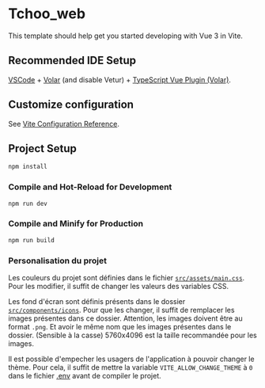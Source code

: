 # Tchoo_web

This template should help get you started developing with Vue 3 in Vite.

## Recommended IDE Setup

[VSCode](https://code.visualstudio.com/) + [Volar](https://marketplace.visualstudio.com/items?itemName=Vue.volar) (and disable Vetur) + [TypeScript Vue Plugin (Volar)](https://marketplace.visualstudio.com/items?itemName=Vue.vscode-typescript-vue-plugin).

## Customize configuration

See [Vite Configuration Reference](https://vitejs.dev/config/).

## Project Setup

```sh
npm install
```

### Compile and Hot-Reload for Development

```sh
npm run dev
```

### Compile and Minify for Production

```sh
npm run build
```

### Personalisation du projet

Les couleurs du projet sont définies dans le fichier [`src/assets/main.css`](src/assets/main.css). 
Pour les modifier, il suffit de changer les valeurs des variables CSS.

Les fond d'écran sont définis présents dans le dossier [`src/components/icons`](src/components/icons).
Pour que les changer, il suffit de remplacer les images présentes dans ce dossier.
Attention, les images doivent être au format `.png`. Et avoir le même nom que les images présentes dans le dossier. (Sensible à la casse)
5760x4096 est la taille recommandée pour les images.

Il est possible d'empecher les usagers de l'application à pouvoir changer le thème. Pour cela, il suffit de
mettre la variable `VITE_ALLOW_CHANGE_THEME` à `0` dans le fichier [.env](.env) avant de compiler le projet.
